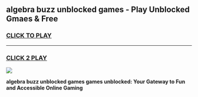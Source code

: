 
## algebra buzz unblocked games - Play Unblocked Gmaes & Free
<h3>
<a href="https://news.freeplayer.one?title=algebra_buzz_unblocked_games&ref=16F">CLICK TO PLAY</a></h3>
<hr>

<h3>
<a href="https://news.freeplayer.one?title=algebra_buzz_unblocked_games&ref=16F">CLICK 2 PLAY</a>
  
</h3>

<a href="https://news.freeplayer.one?title=algebra_buzz_unblocked_games&ref=16F/"><img src="https://clearcache.store/games.png"></a>


**algebra buzz unblocked games games unblocked: Your Gateway to Fun and Accessible Online Gaming**

